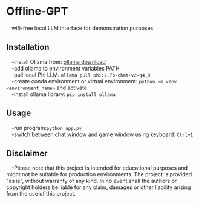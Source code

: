 # Offline-GPT
&emsp;wifi-free local LLM interface for demonstration purposes

## Installation
  &emsp;-install Ollama from: [ollama download](https://ollama.com/download) <br>
  &emsp;-add ollama to environment variables PATH<br>
  &emsp;-pull local Phi LLM: `ollama pull phi:2.7b-chat-v2-q4_0`<br>
  &emsp;-create conda environment or virtual environment: `python -m venv <environment_name>` and activate<br>
  &emsp;-install ollama library: `pip install ollama`<br>
## Usage
  &emsp;-run program:`python app.py`<br>
  &emsp;-switch between chat window and game window using keyboard: `Ctrl+1`<br>

## Disclaimer
  &emsp;-Please note that this project is intended for educational purposes and might not be suitable for production environments. The project is provided "as is", without warranty of any kind. In no event shall the authors or copyright holders be liable for any claim, damages or other liability arising from the use of this project.<br>
